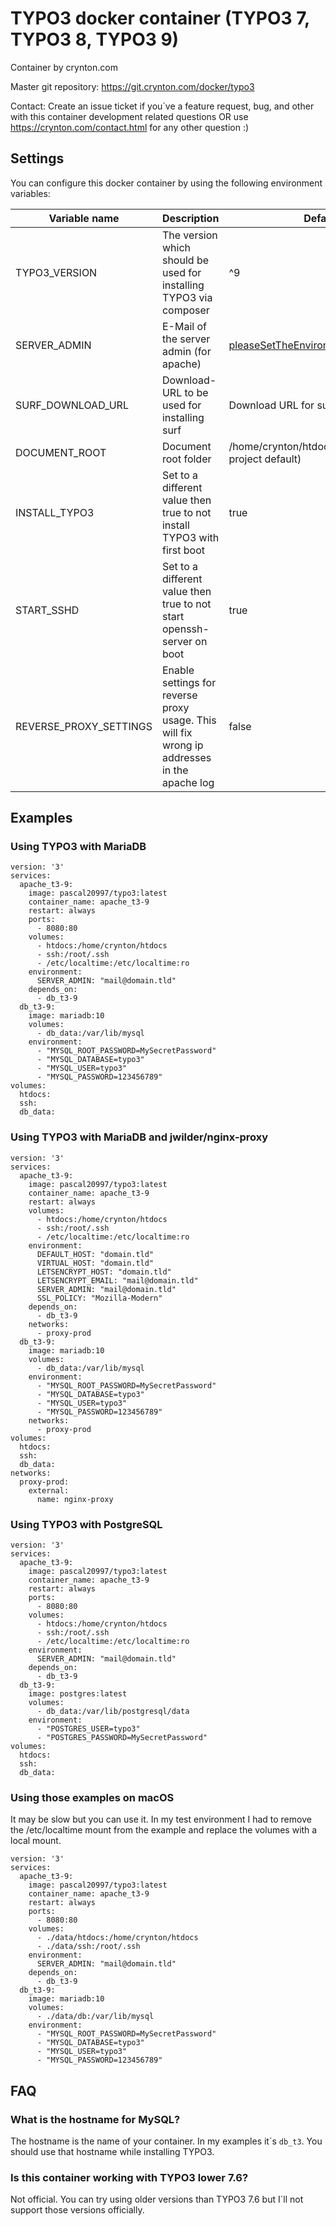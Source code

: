# TYPO3 docker container (TYPO3 7, TYPO3 8, TYPO3 9)

Container by crynton.com

Master git repository: https://git.crynton.com/docker/typo3

Contact: Create an issue ticket if you´ve a feature request, bug, and other with this container development related questions OR use https://crynton.com/contact.html for any other question :)

## Settings

You can configure this docker container by using the following environment variables:

| Variable name     | Description                                                               | Default                                             |
| ----------------- |---------------------------------------------------------------------------| ---------------------------------------------------|
| TYPO3_VERSION     | The version which should be used for installing TYPO3 via composer        | ^9                                                  |
| SERVER_ADMIN      | E-Mail of the server admin (for apache)                                   | pleaseSetTheEnvironment@variable.tld                |
| SURF_DOWNLOAD_URL | Download-URL to be used for installing surf                               | Download URL for surf 2.0.0-beta7                   |
| DOCUMENT_ROOT     | Document root folder                                                      | /home/crynton/htdocs/public (create-project default) |
| INSTALL_TYPO3     | Set to a different value then true to not install TYPO3 with first boot  | true                                                |
| START_SSHD        | Set to a different value then true to not start openssh-server on boot   | true                                                | 
| REVERSE_PROXY_SETTINGS | Enable settings for reverse proxy usage. This will fix wrong ip addresses in the apache log | false                       |

## Examples

### Using TYPO3 with MariaDB

```
version: '3'
services:
  apache_t3-9:
    image: pascal20997/typo3:latest
    container_name: apache_t3-9
    restart: always
    ports:
      - 8080:80
    volumes:
      - htdocs:/home/crynton/htdocs
      - ssh:/root/.ssh
      - /etc/localtime:/etc/localtime:ro
    environment:
      SERVER_ADMIN: "mail@domain.tld"
    depends_on:
      - db_t3-9
  db_t3-9:
    image: mariadb:10
    volumes:
      - db_data:/var/lib/mysql
    environment:
      - "MYSQL_ROOT_PASSWORD=MySecretPassword"
      - "MYSQL_DATABASE=typo3"
      - "MYSQL_USER=typo3"
      - "MYSQL_PASSWORD=123456789"
volumes:
  htdocs:
  ssh:
  db_data:
```

### Using TYPO3 with MariaDB and jwilder/nginx-proxy

```
version: '3'
services:
  apache_t3-9:
    image: pascal20997/typo3:latest
    container_name: apache_t3-9
    restart: always
    volumes:
      - htdocs:/home/crynton/htdocs
      - ssh:/root/.ssh
      - /etc/localtime:/etc/localtime:ro
    environment:
      DEFAULT_HOST: "domain.tld"
      VIRTUAL_HOST: "domain.tld"
      LETSENCRYPT_HOST: "domain.tld"
      LETSENCRYPT_EMAIL: "mail@domain.tld"
      SERVER_ADMIN: "mail@domain.tld"
      SSL_POLICY: "Mozilla-Modern"
    depends_on:
      - db_t3-9
    networks:
      - proxy-prod
  db_t3-9:
    image: mariadb:10
    volumes:
      - db_data:/var/lib/mysql
    environment:
      - "MYSQL_ROOT_PASSWORD=MySecretPassword"
      - "MYSQL_DATABASE=typo3"
      - "MYSQL_USER=typo3"
      - "MYSQL_PASSWORD=123456789"
    networks:
      - proxy-prod
volumes:
  htdocs:
  ssh:
  db_data:
networks:
  proxy-prod:
    external:
      name: nginx-proxy
```

### Using TYPO3 with PostgreSQL

```
version: '3'
services:
  apache_t3-9:
    image: pascal20997/typo3:latest
    container_name: apache_t3-9
    restart: always
    ports:
      - 8080:80
    volumes:
      - htdocs:/home/crynton/htdocs
      - ssh:/root/.ssh
      - /etc/localtime:/etc/localtime:ro
    environment:
      SERVER_ADMIN: "mail@domain.tld"
    depends_on:
      - db_t3-9
  db_t3-9:
    image: postgres:latest
    volumes:
      - db_data:/var/lib/postgresql/data
    environment:
      - "POSTGRES_USER=typo3"
      - "POSTGRES_PASSWORD=MySecretPassword"
volumes:
  htdocs:
  ssh:
  db_data:
```

### Using those examples on macOS

It may be slow but you can use it. In my test environment I had to remove the /etc/localtime mount from the example and replace the volumes with a local mount.

```
version: '3'
services:
  apache_t3-9:
    image: pascal20997/typo3:latest
    container_name: apache_t3-9
    restart: always
    ports:
      - 8080:80
    volumes:
      - ./data/htdocs:/home/crynton/htdocs
      - ./data/ssh:/root/.ssh
    environment:
      SERVER_ADMIN: "mail@domain.tld"
    depends_on:
      - db_t3-9
  db_t3-9:
    image: mariadb:10
    volumes:
      - ./data/db:/var/lib/mysql
    environment:
      - "MYSQL_ROOT_PASSWORD=MySecretPassword"
      - "MYSQL_DATABASE=typo3"
      - "MYSQL_USER=typo3"
      - "MYSQL_PASSWORD=123456789"
```

## FAQ

### What is the hostname for MySQL?

The hostname is the name of your container. In my examples it´s `db_t3`. You should use that hostname while installing TYPO3.

### Is this container working with TYPO3 lower 7.6?

Not official. You can try using older versions than TYPO3 7.6 but I´ll not support those versions officially.